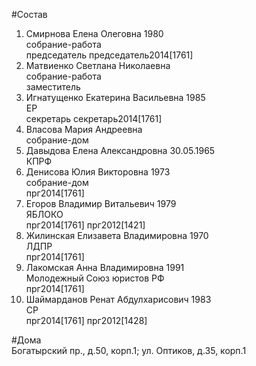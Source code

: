 #Состав  
1. Смирнова Елена Олеговна 1980  
    собрание-работа  
    председатель председатель2014[1761]  
2. Матвиенко Светлана Николаевна  
    собрание-работа  
    заместитель  
3. Игнатущенко Екатерина Васильевна 1985  
    ЕР  
    секретарь секретарь2014[1761]  
4. Власова Мария Андреевна  
    собрание-дом  
5. Давыдова Елена Александровна 30.05.1965  
    КПРФ  
6. Денисова Юлия Викторовна 1973  
    собрание-дом  
    прг2014[1761]  
7. Егоров Владимир Витальевич 1979  
    ЯБЛОКО  
    прг2014[1761] прг2012[1421]  
8. Жилинская Елизавета Владимировна 1970  
    ЛДПР  
    прг2014[1761]  
9. Лакомская Анна Владимировна 1991  
    Молодежный Союз юристов РФ  
    прг2014[1761]  
10. Шаймарданов Ренат Абдулхарисович 1983  
    СР  
    прг2014[1761] прг2012[1428]  
  
#Дома  
Богатырский пр., д.50, корп.1;  ул. Оптиков, д.35, корп.1  
  
